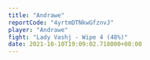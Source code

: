 ```yaml
---
title: "Andrawe"
reportCode: "4yrtmDTNkwGfznvJ"
player: "Andrawe"
fight: "Lady Vashj - Wipe 4 (48%)"
date: 2021-10-10T19:09:02.718000+00:00
---
```

